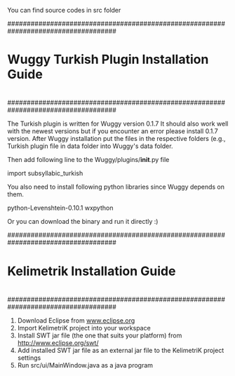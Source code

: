 You can find source codes in src folder

####################################################################################
#																				                                           #
#					Wuggy Turkish Plugin Installation Guide						                       #
#																				                                           #
####################################################################################

The Turkish plugin is written for Wuggy version 0.1.7 It should also work well with
the newest versions but if you encounter an error please install 0.1.7 version. 
After Wuggy installation put the files in the respective folders (e.g., Turkish plugin
file in data folder into Wuggy's data folder.

Then add following line to the Wuggy/plugins/__init__.py file

import subsyllabic_turkish

You also need to install following python libraries since Wuggy depends on them.

python-Levenshtein-0.10.1
wxpython

Or you can download the binary and run it directly :)

####################################################################################
#																				                                           #
#						Kelimetrik Installation Guide							                             #
#																				                                           #
####################################################################################

1. Download Eclipse from www.eclipse.org
2. Import KelimetriK project into your workspace
3. Install SWT jar file (the one that suits your platform) from http://www.eclipse.org/swt/
4. Add installed SWT jar file as an external jar file to the KelimetriK project settings
5. Run src/ui/MainWindow.java as a java program
